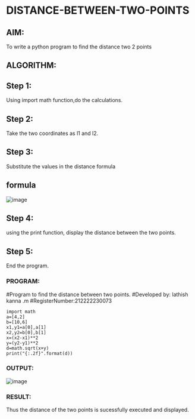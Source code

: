 # DISTANCE-BETWEEN-TWO-POINTS

## AIM:
To write a python program to find the distance two 2 points

## ALGORITHM:
## Step 1:
Using import math function,do the calculations.

## Step 2:
Take the two coordinates as l1 and l2.

## Step 3:
Substitute the values in the distance formula

## formula
![image](https://user-images.githubusercontent.com/120359170/226855592-50367d97-3b77-48dc-aaa1-a2b574c9ee82.png)


## Step 4:
using the print function, display the distance between the two points.

## Step 5:
End the program. 
### PROGRAM:
#Program to find the distance between two points.
#Developed by: lathish kanna .m
#RegisterNumber:212222230073
```
import math
a=[4,2]
b=[10,6]
x1,y1=a[0],a[1]
x2,y2=b[0],b[1]
x=(x2-x1)**2
y=(y2-y1)**2
d=math.sqrt(x+y)
print("{:.2f}".format(d))
```

### OUTPUT:
![image](https://user-images.githubusercontent.com/120359170/226855887-2deb55be-c8ea-4ef3-8630-bc16663b7c3c.png)

### RESULT:
Thus the distance of the two points is sucessfully executed and displayed.


